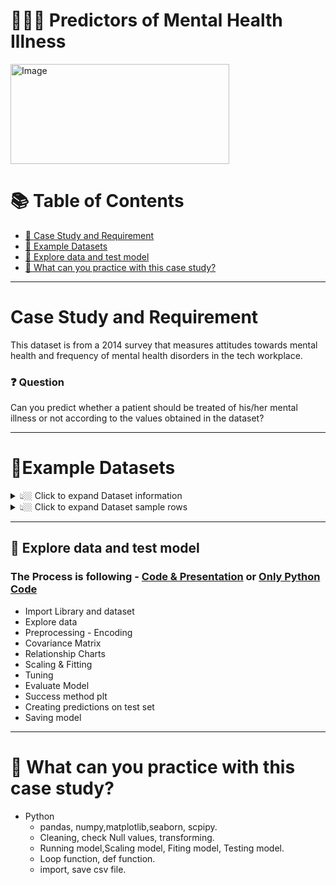 # 👨🏼‍⚕️ Predictors of Mental Health Illness


 <img src="https://user-images.githubusercontent.com/101379141/201035143-6f1af4fe-4169-4074-8287-6790d88803db.png" alt="Image" width="350" height="160">  



# :books: Table of Contents <!-- omit in toc -->

- [:briefcase: Case Study and Requirement](#case-study-and-requirement)
- [:bookmark_tabs: Example Datasets](#bookmark_tabsexample-datasets)
- [🔎 Explore data and test model](#explore-data-and-test-model)
- [📃 What can you practice with this case study?](#-what-can-you-practice-with-this-case-study)

---

# Case Study and Requirement

This dataset is from a 2014 survey that measures attitudes towards mental health and frequency of mental health disorders in the tech workplace.

### ❓ Question
Can you predict whether a patient should be treated of his/her mental illness or not according to the values obtained in the dataset?

---

# :bookmark_tabs:Example Datasets

<details><summary> 👆🏼 Click to expand Dataset information </summary>

- Timestamp
- Age
- Gender
- Country
- state: If you live in the United States, which state or territory do you live in?
- self_employed: Are you self-employed?
- family_history: Do you have a family history of mental illness?
- treatment: Have you sought treatment for a mental health condition?
- work_interfere: If you have a mental health condition, do you feel that it interferes with your work?
- no_employees: How many employees does your company or organization have?
- remote_work: Do you work remotely (outside of an office) at least 50% of the time?
- tech_company: Is your employer primarily a tech company/organization?
- benefits: Does your employer provide mental health benefits?
- care_options: Do you know the options for mental health care your employer provides?
- wellness_program: Has your employer ever discussed mental health as part of an employee wellness program?
- seek_help: Does your employer provide resources to learn more about mental health issues and how to seek help?
- anonymity: Is your anonymity protected if you choose to take advantage of mental health or substance abuse treatment resources?
- leave: How easy is it for you to take medical leave for a mental health condition?
- mentalhealthconsequence: Do you think that discussing a mental health issue with your employer would have negative consequences?
- physhealthconsequence: Do you think that discussing a physical health issue with your employer would have negative consequences?
- coworkers: Would you be willing to discuss a mental health issue with your coworkers?
- supervisor: Would you be willing to discuss a mental health issue with your direct supervisor(s)?
- mentalhealthinterview: Would you bring up a mental health issue with a potential employer in an interview?
- physhealthinterview: Would you bring up a physical health issue with a potential employer in an interview?
- mentalvsphysical: Do you feel that your employer takes mental health as seriously as physical health?
- obs_consequence: Have you heard of or observed negative consequences for coworkers with mental health conditions in your workplace?
- comments: Any additional notes or comments

</details>

<details><summary> 👆🏼 Click to expand Dataset sample rows </summary>

<div align="center">

**Table** 

<div align="center">
First 10 rows

|Timestamp|Age|	Gender|	Country|	state|	self_employed|	family_history|	treatment|	work_interfere|	no_employees|	remote_work|	tech_company|	benefits|	care_options|	wellness_program|	seek_help|	anonymity|	leave|	mental_health_consequence|	phys_health_consequence|	coworkers|	supervisor|	mental_health_interview|	phys_health_interview|	mental_vs_physical|	obs_consequence|	comments|
|:----|:-----|:----|:----|:----|:----|:----|:----|:----|:-----|:----|:----|:----|:----|:----|:----|:----|:-----|:----|:----|:----|:----|:----|:----|:----|:----|:----|
2014-08-27 11:29:31|	37|	Female|	United States|	IL|	NA|	No|	Yes|	Often|	6-25|	No|	Yes|	Yes|	Not sure|	No|	Yes|	Yes|	Somewhat easy|	No|	No|	Some of them|	Yes|	No|	Maybe|	Yes|	No|	NA|
2014-08-27 11:29:37|	44|	M|	United States|	IN|	NA|	No|	No|	Rarely|	More than 1000|	No|	No|	Don't know|	No|	Don't know|	Don't know|	Don't know|	Don't know|	Maybe|	No|	No|	No|	No|	No|	Don't know|	No|	NA|
2014-08-27 11:29:44|	32|	Male|	Canada|	NA|	NA|	No|	No|	Rarely|	6-25|	No|	Yes|	No|	No|	No|	No|	Don't know|	Somewhat difficult|	No|	No|	Yes|	Yes|	Yes|	Yes|	No|	No|	NA|
2014-08-27 11:29:46|	31|	Male|	United Kingdom|	NA	|NA	|Yes	|Yes	|Often	|26-100	|No	|Yes	|No	|Yes	|No	|No	|No	|Somewhat difficult	|Yes	|Yes	|Some of them	|No	|Maybe	|Maybe	|No	|Yes	|NA|
2014-08-27 11:30:22|	31|	Male|	United States|	TX	|NA|	No|	No|	Never|	100-500|	Yes|	Yes|	Yes|	No|	Don't know|	Don't know|	Don't know|	Don't know|	No|	No|	Some of them|	Yes	|Yes	|Yes	|Don't know	|No	|NA|
2014-08-27 11:31:22|	33|	Male|	United States|	TN|	NA|	Yes|	No|	Sometimes|	6-25|	No|	Yes|	Yes|	Not sure|	No|	Don't know|	Don't know|	Don't know|	No|	No|	Yes|	Yes|	No|	Maybe|	Don't know	|No|	NA|
2014-08-27 11:31:50|	35|	Female|	United States|	MI|	NA|	Yes|	Yes|	Sometimes|	1-5|	Yes|	Yes|	No|	No|	No|	No|	No|	Somewhat difficult|	Maybe|	Maybe|	Some of them|	No|	No|	No|	Don't know|	No|	NA|
2014-08-27 11:32:05|	39|	M|	Canada|	NA|	NA|	No|	No|	Never|	1-5|	Yes|	Yes|	No|	Yes|	No|	No	|Yes|	Don't know|	No|	No|	No|	No|	No|	No|	No|	No|	NA|
2014-08-27 11:32:39|	42|	Female|	United States|	IL	|NA	|Yes	|Yes	|Sometimes	|100-500	|No	|Yes	|Yes	|Yes	|No	|No	|No	|Very difficult	|Maybe	|No	|Yes	|Yes	|No	|Maybe	|No	|No	|NA|
2014-08-27 11:32:43|	23|	Male|	Canada|	NA|	NA|	No|	No|	Never|	26-100|	No|	Yes|	Don't know|	No|	Don't know|	Don't know|	Don't know|	Don't know|	No|	No|	Yes|	Yes|	Maybe|	Maybe|	Yes|	No|	NA|

</div>
</div>

</details>

---
## 🔎  Explore data and test model

### The Process is following - [Code & Presentation](https://github.com/beto1810/Predictors-of-mental-health-illness/blob/main/Explore%20data%20and%20test%20model.md#1%EF%B8%8F%E2%83%A3-explore-data-analysis) or [Only Python Code](https://github.com/beto1810/Predictors-of-mental-health-illness/blob/main/File/Final_Mindx_De1%20(2).ipynb)

- Import Library and dataset
- Explore data
- Preprocessing - Encoding
- Covariance Matrix
- Relationship Charts
- Scaling & Fitting
- Tuning
- Evaluate Model
- Success method plt
- Creating predictions on test set
- Saving model

---

# 🧾 What can you practice with this case study?
- Python
  - pandas, numpy,matplotlib,seaborn, scpipy.
  - Cleaning, check Null values, transforming.
  - Running model,Scaling model, Fiting model, Testing model. 
  - Loop function, def function.
  - import, save csv file. 

